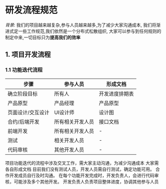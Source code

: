 # 研发流程规范

*背景*: 我们的项目越来越复杂,参与人员越来越多,为了减少大家沟通成本,
我们将渐进式定一些工作规范,我们依然是一个分布式松散组织,
大家可以参与到任何规则的制定中来,一切目标只为**提高我们的效率**

## 1. 项目开发流程
### 1.1 功能迭代流程

|步骤|参与人员|形成文档|
|---|-------|-------|
|确立阶段目标|所有人|开发进度排期表|
|产品原型 | 产品经理| 产品原型 |
|页面设计/交互设计| UI设计师| 设计图
|合约/后端开发|所有相关开发人员|接口文档
|前端开发|所有相关开发人员|-|
|测试|相关开发人员|-|
|代码审核|其他开发人员|-

项目功能迭代的流程中涉及交叉工作，需大家主动沟通，为减少沟通成本
大家需各自形成文档
目前我们没有测试人员，开发人员需自行测试，确定功能可用。
合作开发成员自行及时沟通。
在每个功能开发完成时，开发负责人，会进行代码审核，可能涉及多个其他开发。
开发负责人负责项目整体进度，协调其他参与人员

